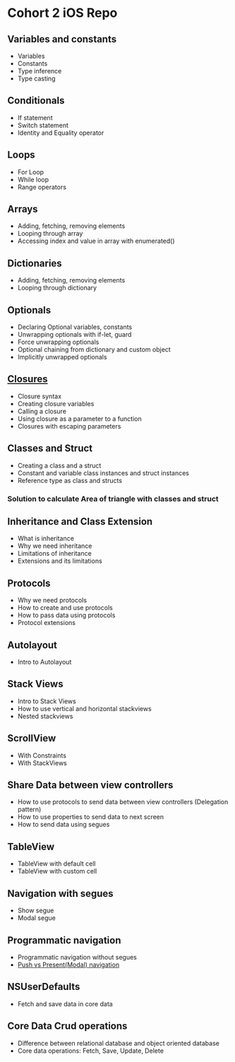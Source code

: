 # Cohort 2 iOS Repo
 
## Variables and constants
  - Variables 
  - Constants
  - Type inference
  - Type casting
  
## Conditionals 
  - If statement
  - Switch statement
  - Identity and Equality operator

## Loops
  - For Loop
  - While loop
  - Range operators

## Arrays
  - Adding, fetching, removing elements
  - Looping through array
  - Accessing index and value in array with enumerated()

## Dictionaries
  - Adding, fetching, removing elements
  - Looping through dictionary

## Optionals
  - Declaring Optional variables, constants
  - Unwrapping optionals with if-let, guard
  - Force unwrapping optionals
  - Optional chaining from dictionary and custom object
  - Implicitly unwrapped optionals

## [Closures](https://github.com/ashishpatill/Cohort-2-iOS-Repo/tree/main/Closures.playground)
  - Closure syntax
  - Creating closure variables
  - Calling a closure
  - Using closure as a parameter to a function
  - Closures with escaping parameters

## Classes and Struct
  - Creating a class and a struct
  - Constant and variable class instances and struct instances 
  - Reference type as class and structs
 
### Solution to calculate Area of triangle with classes and struct

## Inheritance and Class Extension
  - What is inheritance
  - Why we need inheritance
  - Limitations of inheritance
  - Extensions and its limitations

## Protocols
  - Why we need protocols
  - How to create and use protocols
  - How to pass data using protocols
  - Protocol extensions

## Autolayout
  - Intro to Autolayout
 
## Stack Views
  - Intro to Stack Views
  - How to use vertical and horizontal stackviews
  - Nested stackviews

## ScrollView
  - With Constraints
  - With StackViews

## Share Data between view controllers
  - How to use protocols to send data between view controllers (Delegation pattern)
  - How to use properties to send data to next screen
  - How to send data using segues

## TableView
  - TableView with default cell
  - TableView with custom cell

## Navigation with segues
  - Show segue
  - Modal segue

## Programmatic navigation
  - Programmatic navigation without segues
  - [Push vs Present(Modal) navigation](https://github.com/ashishpatill/Cohort-2-iOS-Repo/tree/main/Push%20vs%20Present%20Navigation) 

## NSUserDefaults 
  - Fetch and save data in core data
 
## Core Data Crud operations
  - Difference between relational database and object oriented database
  - Core data operations: Fetch, Save, Update, Delete
